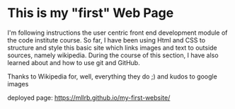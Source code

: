# This is my "first" Web Page

I'm following instructions the user centric front end development module of the code institute course.
So far, I have been using Html and CSS to structure and style this basic site which links images and text to outside sources, namely wikipedia.
During the course of this section, I have also learned about and how to use git and GitHub.

Thanks to Wikipedia for, well, everything they do ;)
and kudos to google images

deployed page: https://mllrb.github.io/my-first-website/
